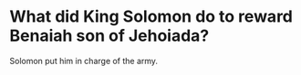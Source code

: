 # What did King Solomon do to reward Benaiah son of Jehoiada?

Solomon put him in charge of the army.
